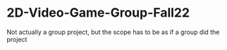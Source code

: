 # 2D-Video-Game-Group-Fall22
Not actually a group project, but the scope has to be as if a group did the project
